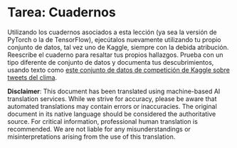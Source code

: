 # Tarea: Cuadernos

Utilizando los cuadernos asociados a esta lección (ya sea la versión de PyTorch o la de TensorFlow), ejecútalos nuevamente utilizando tu propio conjunto de datos, tal vez uno de Kaggle, siempre con la debida atribución. Reescribe el cuaderno para resaltar tus propios hallazgos. Prueba con un tipo diferente de conjunto de datos y documenta tus descubrimientos, usando texto como [este conjunto de datos de competición de Kaggle sobre tweets del clima](https://www.kaggle.com/competitions/crowdflower-weather-twitter/data?select=train.csv).

**Disclaimer**: 
This document has been translated using machine-based AI translation services. While we strive for accuracy, please be aware that automated translations may contain errors or inaccuracies. The original document in its native language should be considered the authoritative source. For critical information, professional human translation is recommended. We are not liable for any misunderstandings or misinterpretations arising from the use of this translation.